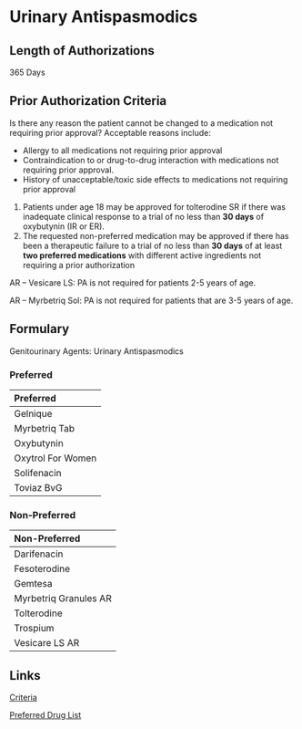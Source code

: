 # Urinary Antispasmodics

## Length of Authorizations

365 Days

## Prior Authorization Criteria

Is there any reason the patient cannot be changed to a medication not requiring prior approval? Acceptable reasons include:

-   Allergy to all medications not requiring prior approval
-   Contraindication to or drug-to-drug interaction with medications not requiring prior approval.
-   History of unacceptable/toxic side effects to medications not requiring prior approval
1.  Patients under age 18 may be approved for tolterodine SR if there was inadequate clinical response to a trial of no less than **30 days** of oxybutynin (IR or ER).
2.  The requested non-preferred medication may be approved if there has been a therapeutic failure to a trial of no less than **30 days** of at least **two preferred medications** with different active ingredients not requiring a prior authorization

AR – Vesicare LS: PA is not required for patients 2-5 years of age.

AR – Myrbetriq Sol: PA is not required for patients that are 3-5 years of age.

## Formulary

Genitourinary Agents: Urinary Antispasmodics

### Preferred

| Preferred         |
| :---------------- |
| Gelnique          |
| Myrbetriq Tab     |
| Oxybutynin        |
| Oxytrol For Women |
| Solifenacin       |
| Toviaz BvG        |

### Non-Preferred

| Non-Preferred         |
| :-------------------- |
| Darifenacin           |
| Fesoterodine          |
| Gemtesa               |
| Myrbetriq Granules AR |
| Tolterodine           |
| Trospium              |
| Vesicare LS AR        |

## Links

[Criteria](https://pharmacy.medicaid.ohio.gov/sites/default/files/20221001_UPDL_Criteria_APPROVED.pdf#page=70)

[Preferred Drug List](https://pharmacy.medicaid.ohio.gov/sites/default/files/20221001_UPDL_APPROVED_.pdf#page=25)